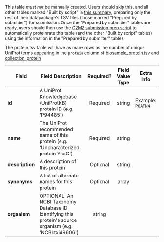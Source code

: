 This table *must not* be manually created. Users should skip this, and all other tables marked "Built by script" in [this summary](./C2M2-Table-Summary), preparing only the rest of their datapackage's TSV files (those marked "Prepared by submitter") for submission. Once the "Prepared by submitter" tables are ready, users should then use the [C2M2 submission prep script](https://osf.io/bq6k9/) to automatically proteinrate this table (and the other "Built by script" tables) using the information in the "Prepared by submitter" tables.

The protein.tsv table will have as many rows as the number of unique UniProt terms appearing in the `protein` column of [biosample_protein.tsv](./TableInfo:-biosample_protein.tsv) and [collection_protein](./TableInfo:-collection_protein.tsv)


Field | Field Description | Required? | Field Value Type | Extra Info 
------|-------------------|:-----------:|:-------------:|------------
**id** | A UniProt Knowledgebase (UniProtKB) protein ID (e.g. 'P94485') | Required |  string |  Example: `P0AFN4`
**name** | The UniProt recommended name of this protein (e.g. 'Uncharacterized protein YnaG')| Required | string
**description** | A description of this protein |  Optional | string
**synonyms** | A list of alternate names for this protein | Optional | array
**organism** | OPTIONAL: An NCBI Taxonomy Database ID identifying this protein's source organism (e.g. 'NCBI:txid9606') | string 
